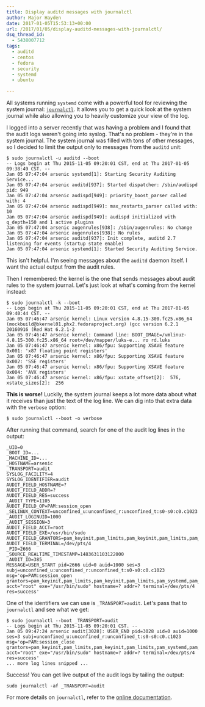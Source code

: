 ```yaml
---
title: Display auditd messages with journalctl
author: Major Hayden
date: 2017-01-05T15:53:13+00:00
url: /2017/01/05/display-auditd-messages-with-journalctl/
dsq_thread_id:
  - 5438007712
tags:
  - auditd
  - centos
  - fedora
  - security
  - systemd
  - ubuntu

---
```

All systems running `systemd` come with a powerful tool for reviewing the system journal: [`journalctl`][1]. It allows you to get a quick look at the system journal while also allowing you to heavily customize your view of the log.

I logged into a server recently that was having a problem and I found that the audit logs weren't going into syslog. That's no problem - they're in the system journal. The system journal was filled with tons of other messages, so I decided to limit the output only to messages from the `auditd` unit:

```
$ sudo journalctl -u auditd --boot
-- Logs begin at Thu 2015-11-05 09:20:01 CST, end at Thu 2017-01-05 09:38:49 CST. --
Jan 05 07:47:04 arsenic systemd[1]: Starting Security Auditing Service...
Jan 05 07:47:04 arsenic auditd[937]: Started dispatcher: /sbin/audispd pid: 949
Jan 05 07:47:04 arsenic audispd[949]: priority_boost_parser called with: 4
Jan 05 07:47:04 arsenic audispd[949]: max_restarts_parser called with: 10
Jan 05 07:47:04 arsenic audispd[949]: audispd initialized with q_depth=150 and 1 active plugins
Jan 05 07:47:04 arsenic augenrules[938]: /sbin/augenrules: No change
Jan 05 07:47:04 arsenic augenrules[938]: No rules
Jan 05 07:47:04 arsenic auditd[937]: Init complete, auditd 2.7 listening for events (startup state enable)
Jan 05 07:47:04 arsenic systemd[1]: Started Security Auditing Service.
```


This isn't helpful. I'm seeing messages about the `auditd` daemon itself. I want the actual output from the audit rules.

Then I remembered: the kernel is the one that sends messages about audit rules to the system journal. Let's just look at what's coming from the kernel instead:

```
$ sudo journalctl -k --boot
-- Logs begin at Thu 2015-11-05 09:20:01 CST, end at Thu 2017-01-05 09:40:44 CST. --
Jan 05 07:46:47 arsenic kernel: Linux version 4.8.15-300.fc25.x86_64 (mockbuild@bkernel01.phx2.fedoraproject.org) (gcc version 6.2.1 20160916 (Red Hat 6.2.1-2
Jan 05 07:46:47 arsenic kernel: Command line: BOOT_IMAGE=/vmlinuz-4.8.15-300.fc25.x86_64 root=/dev/mapper/luks-e... ro rd.luks
Jan 05 07:46:47 arsenic kernel: x86/fpu: Supporting XSAVE feature 0x001: 'x87 floating point registers'
Jan 05 07:46:47 arsenic kernel: x86/fpu: Supporting XSAVE feature 0x002: 'SSE registers'
Jan 05 07:46:47 arsenic kernel: x86/fpu: Supporting XSAVE feature 0x004: 'AVX registers'
Jan 05 07:46:47 arsenic kernel: x86/fpu: xstate_offset[2]:  576, xstate_sizes[2]:  256
```


**This is worse!** Luckily, the system journal keeps a lot more data about what it receives than just the text of the log line. We can dig into that extra data with the `verbose` option:

```
$ sudo journalctl --boot -o verbose
```


After running that command, search for one of the audit log lines in the output:

```
_UID=0
_BOOT_ID=...
_MACHINE_ID=...
_HOSTNAME=arsenic
_TRANSPORT=audit
SYSLOG_FACILITY=4
SYSLOG_IDENTIFIER=audit
AUDIT_FIELD_HOSTNAME=?
AUDIT_FIELD_ADDR=?
AUDIT_FIELD_RES=success
_AUDIT_TYPE=1105
AUDIT_FIELD_OP=PAM:session_open
_SELINUX_CONTEXT=unconfined_u:unconfined_r:unconfined_t:s0-s0:c0.c1023
_AUDIT_LOGINUID=1000
_AUDIT_SESSION=3
AUDIT_FIELD_ACCT=root
AUDIT_FIELD_EXE=/usr/bin/sudo
AUDIT_FIELD_GRANTORS=pam_keyinit,pam_limits,pam_keyinit,pam_limits,pam_systemd,pam_unix
AUDIT_FIELD_TERMINAL=/dev/pts/4
_PID=2666
_SOURCE_REALTIME_TIMESTAMP=1483631103122000
_AUDIT_ID=385
MESSAGE=USER_START pid=2666 uid=0 auid=1000 ses=3 subj=unconfined_u:unconfined_r:unconfined_t:s0-s0:c0.c1023 msg='op=PAM:session_open grantors=pam_keyinit,pam_limits,pam_keyinit,pam_limits,pam_systemd,pam_unix acct="root" exe="/usr/bin/sudo" hostname=? addr=? terminal=/dev/pts/4 res=success'
```


One of the identifiers we can use is `_TRANSPORT=audit`. Let's pass that to `journalctl` and see what we get:

```
$ sudo journalctl --boot _TRANSPORT=audit
-- Logs begin at Thu 2015-11-05 09:20:01 CST. --
Jan 05 09:47:24 arsenic audit[3028]: USER_END pid=3028 uid=0 auid=1000 ses=3 subj=unconfined_u:unconfined_r:unconfined_t:s0-s0:c0.c1023 msg='op=PAM:session_close grantors=pam_keyinit,pam_limits,pam_keyinit,pam_limits,pam_systemd,pam_unix acct="root" exe="/usr/bin/sudo" hostname=? addr=? terminal=/dev/pts/4 res=success'
... more log lines snipped ...
```


Success! You can get live output of the audit logs by tailing the output:

```
sudo journalctl -af _TRANSPORT=audit
```


For more details on `journalctl`, refer to the [online documentation][1].

 [1]: https://www.freedesktop.org/software/systemd/man/journalctl.html

